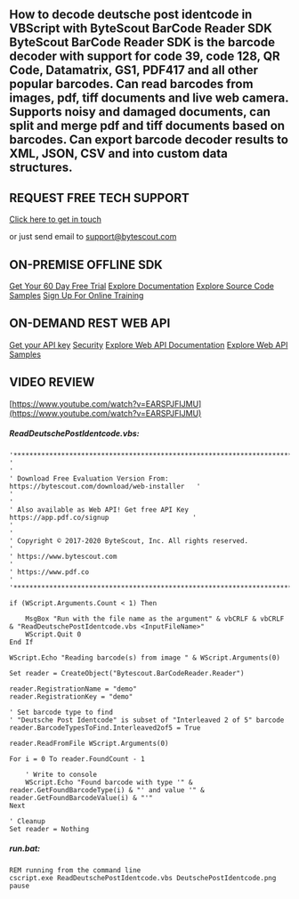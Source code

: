 ## How to decode deutsche post identcode in VBScript with ByteScout BarCode Reader SDK ByteScout BarCode Reader SDK is the barcode decoder with support for code 39, code 128, QR Code, Datamatrix, GS1, PDF417 and all other popular barcodes. Can read barcodes from images, pdf, tiff documents and live web camera. Supports noisy and damaged documents, can split and merge pdf and tiff documents based on barcodes. Can export barcode decoder results to XML, JSON, CSV and into custom data structures.

## REQUEST FREE TECH SUPPORT

[Click here to get in touch](https://bytescout.zendesk.com/hc/en-us/requests/new?subject=ByteScout%20BarCode%20Reader%20SDK%20Question)

or just send email to [support@bytescout.com](mailto:support@bytescout.com?subject=ByteScout%20BarCode%20Reader%20SDK%20Question) 

## ON-PREMISE OFFLINE SDK 

[Get Your 60 Day Free Trial](https://bytescout.com/download/web-installer?utm_source=github-readme)
[Explore Documentation](https://bytescout.com/documentation/index.html?utm_source=github-readme)
[Explore Source Code Samples](https://github.com/bytescout/ByteScout-SDK-SourceCode/)
[Sign Up For Online Training](https://academy.bytescout.com/)


## ON-DEMAND REST WEB API

[Get your API key](https://app.pdf.co/signup?utm_source=github-readme)
[Security](https://pdf.co/security)
[Explore Web API Documentation](https://apidocs.pdf.co?utm_source=github-readme)
[Explore Web API Samples](https://github.com/bytescout/ByteScout-SDK-SourceCode/tree/master/PDF.co%20Web%20API)

## VIDEO REVIEW

[https://www.youtube.com/watch?v=EARSPJFIJMU](https://www.youtube.com/watch?v=EARSPJFIJMU)




<!-- code block begin -->

##### **ReadDeutschePostIdentcode.vbs:**
    
```
'*******************************************************************************************'
'                                                                                           '
' Download Free Evaluation Version From:     https://bytescout.com/download/web-installer   '
'                                                                                           '
' Also available as Web API! Get free API Key https://app.pdf.co/signup                     '
'                                                                                           '
' Copyright © 2017-2020 ByteScout, Inc. All rights reserved.                                '
' https://www.bytescout.com                                                                 '
' https://www.pdf.co                                                                        '
'*******************************************************************************************'

if (WScript.Arguments.Count < 1) Then

	MsgBox "Run with the file name as the argument" & vbCRLF & vbCRLF & "ReadDeutschePostIdentcode.vbs <InputFileName>"
 	WScript.Quit 0
End If

WScript.Echo "Reading barcode(s) from image " & WScript.Arguments(0)

Set reader = CreateObject("Bytescout.BarCodeReader.Reader")

reader.RegistrationName = "demo"
reader.RegistrationKey = "demo"

' Set barcode type to find
' "Deutsche Post Identcode" is subset of "Interleaved 2 of 5" barcode
reader.BarcodeTypesToFind.Interleaved2of5 = True

reader.ReadFromFile WScript.Arguments(0)

For i = 0 To reader.FoundCount - 1 

	' Write to console
	WScript.Echo "Found barcode with type '" & reader.GetFoundBarcodeType(i) & "' and value '" & reader.GetFoundBarcodeValue(i) & "'"
Next

' Cleanup
Set reader = Nothing
```

<!-- code block end -->    

<!-- code block begin -->

##### **run.bat:**
    
```
REM running from the command line
cscript.exe ReadDeutschePostIdentcode.vbs DeutschePostIdentcode.png
pause
```

<!-- code block end -->